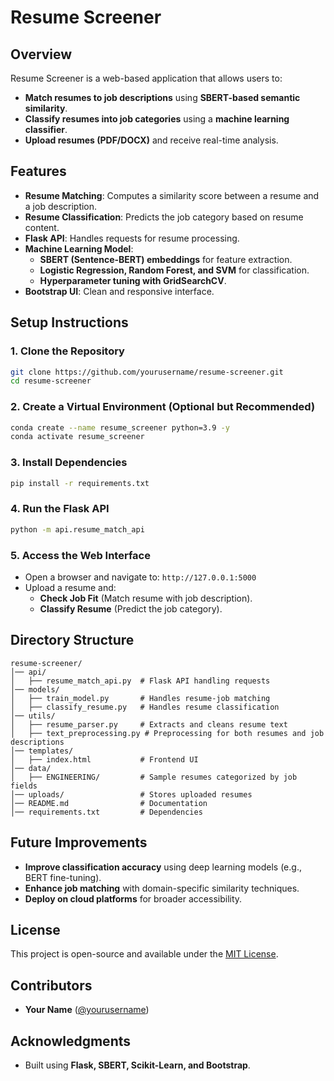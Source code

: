 # Resume Screener

## Overview
Resume Screener is a web-based application that allows users to:
- **Match resumes to job descriptions** using **SBERT-based semantic similarity**.
- **Classify resumes into job categories** using a **machine learning classifier**.
- **Upload resumes (PDF/DOCX)** and receive real-time analysis.

## Features
- **Resume Matching**: Computes a similarity score between a resume and a job description.
- **Resume Classification**: Predicts the job category based on resume content.
- **Flask API**: Handles requests for resume processing.
- **Machine Learning Model**:
  - **SBERT (Sentence-BERT) embeddings** for feature extraction.
  - **Logistic Regression, Random Forest, and SVM** for classification.
  - **Hyperparameter tuning with GridSearchCV**.
- **Bootstrap UI**: Clean and responsive interface.

## Setup Instructions

### 1. Clone the Repository
```bash
git clone https://github.com/yourusername/resume-screener.git
cd resume-screener
```

### 2. Create a Virtual Environment (Optional but Recommended)
```bash
conda create --name resume_screener python=3.9 -y
conda activate resume_screener
```

### 3. Install Dependencies
```bash
pip install -r requirements.txt
```

### 4. Run the Flask API
```bash
python -m api.resume_match_api
```

### 5. Access the Web Interface
- Open a browser and navigate to: `http://127.0.0.1:5000`
- Upload a resume and:
  - **Check Job Fit** (Match resume with job description).
  - **Classify Resume** (Predict the job category).

## Directory Structure
```
resume-screener/
│── api/
│   ├── resume_match_api.py  # Flask API handling requests
│── models/
│   ├── train_model.py       # Handles resume-job matching
│   ├── classify_resume.py   # Handles resume classification
│── utils/
│   ├── resume_parser.py     # Extracts and cleans resume text
│   ├── text_preprocessing.py # Preprocessing for both resumes and job descriptions
│── templates/
│   ├── index.html           # Frontend UI
│── data/
│   ├── ENGINEERING/         # Sample resumes categorized by job fields
│── uploads/                 # Stores uploaded resumes
│── README.md                # Documentation
│── requirements.txt         # Dependencies
```

## Future Improvements
- **Improve classification accuracy** using deep learning models (e.g., BERT fine-tuning).
- **Enhance job matching** with domain-specific similarity techniques.
- **Deploy on cloud platforms** for broader accessibility.

## License
This project is open-source and available under the [MIT License](LICENSE).

## Contributors
- **Your Name** ([@yourusername](https://github.com/yourusername))

## Acknowledgments
- Built using **Flask, SBERT, Scikit-Learn, and Bootstrap**.

